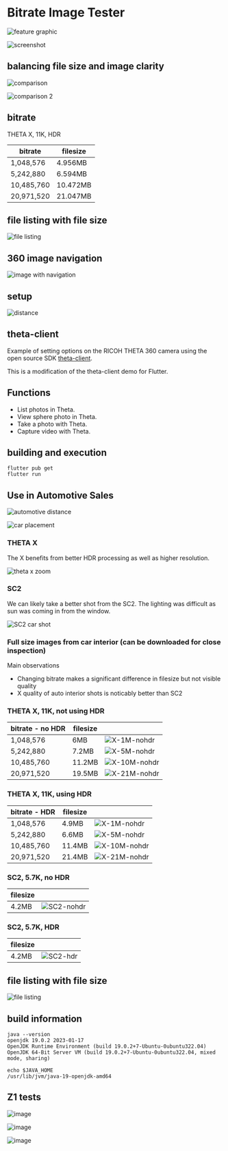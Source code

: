 # Bitrate Image Tester

![feature graphic](assets/feature_graphic.png)

![screenshot](readme_assets/screenshot.png)

## balancing file size and image clarity

![comparison](readme_assets/comparison.png)

![comparison 2](readme_assets/compare_2.png)

## bitrate

THETA X, 11K, HDR

| bitrate | filesize |
| ------- | -------- |
| 1,048,576 |  4.956MB |
| 5,242,880 | 6.594MB |
| 10,485,760 | 10.472MB |
| 20,971,520 | 21.047MB |

## file listing with file size

![file listing](readme_assets/file_list.png)

## 360 image navigation

![image with navigation](readme_assets/navigation.gif)

## setup

![distance](readme_assets/distance.png)

## theta-client

Example of setting options on the RICOH THETA 360 camera using the open source SDK
[theta-client](https://github.com/ricohapi/theta-client).

This is a modification of the theta-client demo for Flutter.

## Functions

* List photos in Theta.
* View sphere photo in Theta.
* Take a photo with Theta.
* Capture video with Theta.

## building and execution

```text
flutter pub get
flutter run
```

## Use in Automotive Sales

![automotive distance](readme_assets/car-distance.png)

![car placement](readme_assets/car-placement.png)

### THETA X

The X benefits from better HDR processing as well as higher resolution.

![theta x zoom](readme_assets/theta-x.png)

### SC2

We can likely take a better shot from the SC2.  The lighting was difficult as sun was
coming in from the window.

![SC2 car shot](readme_assets/sc2.png)

### Full size images from car interior (can be downloaded for close inspection)

Main observations

* Changing bitrate makes a significant difference in filesize but not visible quality
* X quality of auto interior shots is noticably better than SC2

### THETA X, 11K, not using HDR

| bitrate - no HDR | filesize |  |
| ------- | -------- | -------- |
| 1,048,576 |  6MB |![X-1M-nohdr](test_images/X/R0010176-1M.JPG) |
| 5,242,880 | 7.2MB |![X-5M-nohdr](test_images/X/R0010177-5M.JPG) |
| 10,485,760 | 11.2MB |![X-10M-nohdr](test_images/X/R0010178-10M.JPG) |
| 20,971,520 | 19.5MB |![X-21M-nohdr](test_images/X/R0010179-21M.JPG) |

### THETA X, 11K, using HDR

| bitrate - HDR | filesize |  |
| ------- | -------- | -------- |
| 1,048,576 |  4.9MB |![X-1M-nohdr](test_images/X/R0010180-1M.JPG) |
| 5,242,880 | 6.6MB |![X-5M-nohdr](test_images/X/R0010181-5M.JPG) |
| 10,485,760 | 11.4MB |![X-10M-nohdr](test_images/X/R0010182-10M.JPG) |
| 20,971,520 | 21.4MB |![X-21M-nohdr](test_images/X/R0010183-21M.JPG) |

### SC2, 5.7K, no HDR

| filesize | |
| ------- | ------- | 
|  4.2MB |![SC2-nohdr](test_images/SC2/R0010010-SC2-NOHDR.JPG) |

### SC2, 5.7K, HDR

| filesize | |
| ------- | ------- | 
|  4.2MB |![SC2-hdr](test_images/SC2/R0010011-SC2-HDR.JPG) |

## file listing with file size

![file listing](readme_assets/file_list.png)

## build information

```text
java --version
openjdk 19.0.2 2023-01-17
OpenJDK Runtime Environment (build 19.0.2+7-Ubuntu-0ubuntu322.04)
OpenJDK 64-Bit Server VM (build 19.0.2+7-Ubuntu-0ubuntu322.04, mixed mode, sharing)

echo $JAVA_HOME
/usr/lib/jvm/java-19-openjdk-amd64

```

## Z1 tests

![image](https://github.com/user-attachments/assets/535cdc8c-7554-41b2-8179-1fbb34c8766b)

![image](https://github.com/user-attachments/assets/0f3a260c-24c2-4e35-8914-5783e8220636)


![image](https://github.com/user-attachments/assets/bb77acdb-e299-4e81-8e7b-593915b68612)

